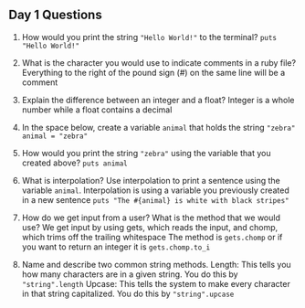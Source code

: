 ## Day 1 Questions

1. How would you print the string `"Hello World!"` to the terminal?
   `puts "Hello World!"`

1. What is the character you would use to indicate comments in a ruby file?
    Everything to the right of the pound sign (#) on the same line will be a comment

1. Explain the difference between an integer and a float?
   Integer is a whole number while a float contains a decimal

1. In the space below, create a variable `animal` that holds the string `"zebra"`
   `animal = "zebra"`

1. How would you print the string `"zebra"` using the variable that you created above?
   `puts animal`

1. What is interpolation? Use interpolation to print a sentence using the variable `animal`.
   Interpolation is using a variable you previously created in a new sentence
   `puts "The #{animal} is white with black stripes"`

1. How do we get input from a user? What is the method that we would use?
   We get input by using gets, which reads the input, and chomp, which trims off the trailing whitespace
   The method is `gets.chomp` or if you want to return an integer it is `gets.chomp.to_i`

1. Name and describe two common string methods.
   Length: This tells you how many characters are in a given string. You do this by `"string".length`
   Upcase: This tells the system to make every character in that string capitalized. You do this by `"string".upcase`
